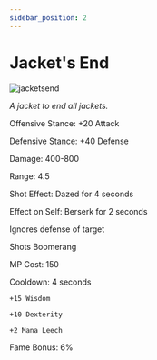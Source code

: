 ```yaml
---
sidebar_position: 2
---
```


# Jacket's End

![jacketsend](https://vwiki.valorserver.com/api/item/picture/jacket's%20end)

<i>A jacket to end all jackets.</i>

Offensive Stance: +20 Attack

Defensive Stance: +40 Defense

Damage: 400-800

Range: 4.5

Shot Effect: Dazed for 4 seconds

Effect on Self: Berserk for 2 seconds

Ignores defense of target

Shots Boomerang

MP Cost: 150

Cooldown: 4 seconds

    +15 Wisdom
    
    +10 Dexterity
    
    +2 Mana Leech

Fame Bonus: 6%
